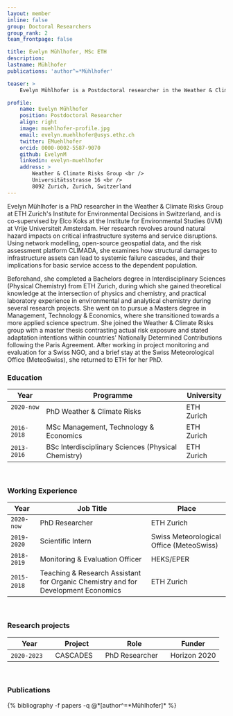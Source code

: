 ```yaml
---
layout: member
inline: false
group: Doctoral Researchers
group_rank: 2
team_frontpage: false

title: Evelyn Mühlhofer, MSc ETH
description: 
lastname: Mühlhofer
publications: 'author^=*Mühlhofer'

teaser: >
    Evelyn Mühlhofer is a Postdoctoral researcher in the Weather & Climate Risks Group at ETH Zurich. 

profile:
    name: Evelyn Mühlhofer
    position: Postdoctoral Researcher
    align: right
    image: muehlhofer-profile.jpg
    email: evelyn.muehlhofer@usys.ethz.ch
    twitter: EMuehlhofer
    orcid: 0000-0002-5587-9070
    github: EvelynM
    linkedin: evelyn-muehlhofer
    address: >
        Weather & Climate Risks Group <br />
        Universitätsstrasse 16 <br />
        8092 Zurich, Zurich, Switzerland
---
```


Evelyn Mühlhofer is a PhD researcher in the Weather & Climate Risks Group at ETH Zurich's Institute for Environmental Decisions in Switzerland, and is co-supervised by Elco Koks at the Institute for Environmental Studies (IVM) at Vrije Universiteit Amsterdam. Her research revolves around natural hazard impacts on critical infrastructure systems and service disruptions. Using network modelling, open-source geospatial data, and the risk assessment platform CLIMADA, she examines how structural damages to infrastructure assets can lead to systemic failure cascades, and their implications for basic service access to the dependent population. 

Beforehand, she completed a Bachelors degree in Interdisciplinary Sciences (Physical Chemistry) from ETH Zurich, during which she gained theoretical knowledge at the intersection of physics and chemistry, and practical laboratory experience in environmental and analytical chemistry during several research projects. She went on to pursue a Masters degree in Management, Technology & Economics, where she transitioned towards a more applied science spectrum. She joined the Weather & Climate Risks group with a master thesis contrasting actual risk exposure and stated adaptation intentions within countries' Nationally Determined Contributions following the Paris Agreement. After working in project monitoring and evaluation for a Swiss NGO, and a brief stay at the Swiss Meteorological Office (MeteoSwiss), she returned to ETH for her PhD.
<br>

### Education 

Year  | Programme | University
-------|-------------------| ----------- 
`2020-now` &nbsp;&nbsp; | PhD Weather & Climate Risks | ETH Zurich
`2016-2018` | MSc Management, Technology & Economics | ETH Zurich
`2013-2016` | BSc Interdisciplinary Sciences (Physical Chemistry) &nbsp;&nbsp;| ETH Zurich

<br>

### Working Experience

Year  | Job Title | Place 
-------|-------------------| ----------- 
`2020-now` | PhD Researcher | ETH Zurich 
`2019-2020` | Scientific Intern | Swiss Meteorological Office (MeteoSwiss)
`2018-2019` | Monitoring & Evaluation Officer | HEKS/EPER
`2015-2018`&nbsp;&nbsp; | Teaching & Research Assistant for Organic Chemistry and for Development Economics &nbsp;&nbsp;| ETH Zurich 

<br>

### Research projects

Year | Project | Role | Funder 
-------|-------------------| ----------- | ---------
`2020-2023` &nbsp;&nbsp; | CASCADES  &nbsp;&nbsp;| PhD Researcher  &nbsp;&nbsp;| Horizon 2020

<br>

### Publications
<div class="publications">
  {% bibliography -f papers -q @*[author^=*Mühlhofer]* %}
</div>


